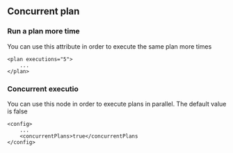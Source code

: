 ## Concurrent plan

### Run a plan more time
You can use this attribute in order to execute the same plan more times

	<plan executions="5">
		...
	</plan>

### Concurrent executio
You can use this node in order to execute plans in parallel. The default value is false

	<config>
		...
		<concurrentPlans>true</concurrentPlans
	</config>